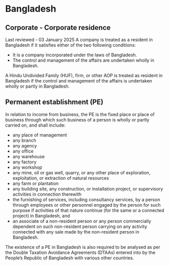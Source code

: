 # Bangladesh
## Corporate - Corporate residence
Last reviewed - 03 January 2025
A company is treated as a resident in Bangladesh if it satisfies either of the two following conditions:
  * It is a company incorporated under the laws of Bangladesh.
  * The control and management of the affairs are undertaken wholly in Bangladesh.


A Hindu Undivided Family (HUF), firm, or other AOP is treated as resident in Bangladesh if the control and management of the affairs is undertaken wholly or partly in Bangladesh.
## Permanent establishment (PE)
In relation to income from business, the PE is the fixed place or place of business through which such business of a person is wholly or partly carried on, and shall include:
  * any place of management
  * any branch
  * any agency
  * any office
  * any warehouse
  * any factory
  * any workshop
  * any mine, oil or gas well, quarry, or any other place of exploration, exploitation, or extraction of natural resources
  * any farm or plantation
  * any building site, any construction, or installation project, or supervisory activities in connection therewith
  * the furnishing of services, including consultancy services, by a person through employees or other personnel engaged by the person for such purpose if activities of that nature continue (for the same or a connected project) in Bangladesh, and
  * an associate of a non-resident person or any person commercially dependent on such non-resident person carrying on any activity connected with any sale made by the non-resident person in Bangladesh.


The existence of a PE in Bangladesh is also required to be analysed as per the Double Taxation Avoidance Agreements (DTAAs) entered into by the People’s Republic of Bangladesh with various other countries.
